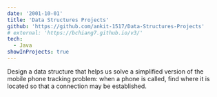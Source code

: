 ```yaml
---
date: '2001-10-01'
title: 'Data Structures Projects'
github: 'https://github.com/ankit-1517/Data-Structures-Projects'
# external: 'https://bchiang7.github.io/v3/'
tech:
  - Java
showInProjects: true
---
```


Design a data structure that helps us solve a simplified version of the mobile phone tracking problem: when a phone is called, find where it is located so that a connection may be established.